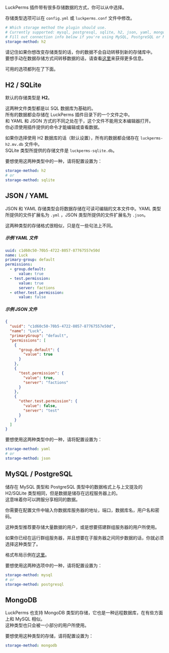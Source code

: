 LuckPerms 插件带有很多存储数据的方式，你可以从中选择。

存储类型选项可以在 `config.yml` 或 `luckperms.conf` 文件中修改。

```yaml
# Which storage method the plugin should use.
# Currently supported: mysql, postgresql, sqlite, h2, json, yaml, mongodb
# Fill out connection info below if you're using MySQL, PostgreSQL or MongoDB
storage-method: h2
```

请记住如果你想改变存储类型的话，你的数据不会自动转移到新的存储库中。  
要想手动在数据存储方式间转移数据的话，请查看[这里](//Switching-storage-types.md)来获得更多信息。

可用的选项都列在了下面。

## H2 / SQLite

默认的存储类型是 **H2**。

这两种文件类型都是以 SQL 数据库为基础的。  
所有的数据都会存储在 LuckPerms 插件目录下的一个文件之中。  
和 YAML 和 JSON 方式的不同之处在于，这个文件不能用文本编辑器打开。  
你必须使用插件提供的命令才能编辑或查看数据。

如果你选择使用 H2 数据库的话（默认设置），所有的数据都会储存在 `luckperms-h2.mv.db` 文件中。  
SQLite 类型所提供的存储文件是 `luckperms-sqlite.db`。

要想使用这两种类型中的一种，请将配置设置为：

```yaml
storage-method: h2
# or
storage-method: sqlite
```

## JSON / YAML

JSON 和 YAML 存储类型会将数据存储在可读可编辑的文本文件中。YAML 类型所提供的文件扩展名为 `.yml` ，JSON 类型所提供的文件扩展名为 `.json`。

这两种类型的存储格式很相似，只是在一些句法上不同。

##### 示例 YAML 文件

```yml
uuid: c1d60c50-70b5-4722-8057-87767557e50d
name: Luck
primary-group: default
permissions:
  - group.default:
      value: true
  - test.permission:
      value: true
      server: factions
  - other.test.permission:
      value: false
```

##### 示例 JSON 文件

```json
{
  "uuid": "c1d60c50-70b5-4722-8057-87767557e50d",
  "name": "Luck",
  "primaryGroup": "default",
  "permissions": [
    {
      "group.default": {
        "value": true
      }
    },
    {
      "test.permission": {
        "value": true,
        "server": "factions"
      }
    },
    {
      "other.test.permission": {
        "value": false,
        "server": "test"
      }
    }
  ]
}
```

要想使用这两种类型中的一种，请将配置设置为：

```yaml
storage-method: yaml
# or
storage-method: json
```

## MySQL / PostgreSQL

储存在 MySQL 类型和 PostgreSQL 类型中的数据格式上与上文提及的 H2/SQLite 类型相同，但是数据是储存在远程服务器上的。  
这意味着你可以跨服分享相同的数据。

你需要在配置文件中输入你数据库服务器的地址，端口，数据库名，用户名和密码。

这种类型推荐要存储大量数据的用户，或是想要搭建群组服务器的用户所使用。

如果你已经在运行群组服务器，并且想要在子服务器之间同步数据的话，你就必须选择这种类型了。

格式布局示例在[这里](https://github.com/lucko/LuckPerms/tree/master/common/src/main/resources)。

要想使用这两种选项中的一种，请将配置设置为：

```yaml
storage-method: mysql
# or
storage-method: postgresql
```

## MongoDB

LuckPerms 也支持 MongoDB 类型的存储，它也是一种远程数据库，在有些方面上和 MySQL 相似。  
这种类型也只会被一小部分的用户所使用。

要想使用这种类型的存储，请将配置设置为：

```yaml
storage-method: mongodb
```
